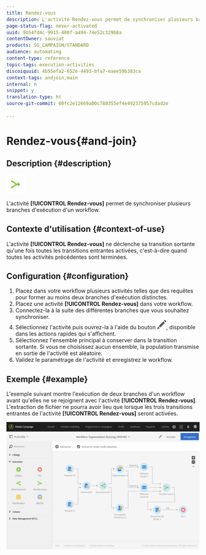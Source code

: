 ```yaml
---
title: Rendez-vous
description: L'activité Rendez-vous permet de synchroniser plusieurs branches d'exécution d'un workflow.
page-status-flag: never-activated
uuid: 9b54fd4c-9915-400f-a494-74e52c329b8a
contentOwner: sauviat
products: SG_CAMPAIGN/STANDARD
audience: automating
content-type: reference
topic-tags: execution-activities
discoiquuid: 4b55efa2-652e-4493-bfa7-eaee59b383ca
context-tags: andjoin,main
internal: n
snippet: y
translation-type: ht
source-git-commit: 00fc2e12669a00c788355ef4e492375957cdad2e

---
```



# Rendez-vous{#and-join}

## Description {#description}

![](assets/and_join.png)

L'activité **[!UICONTROL Rendez-vous]** permet de synchroniser plusieurs branches d'exécution d'un workflow.

## Contexte d'utilisation {#context-of-use}

L'activité **[!UICONTROL Rendez-vous]** ne déclenche sa transition sortante qu'une fois toutes les transitions entrantes activées, c'est-à-dire quand toutes les activités précédentes sont terminées.

## Configuration {#configuration}

1. Placez dans votre workflow plusieurs activités telles que des requêtes pour former au moins deux branches d'exécution distinctes.
1. Placez une activité **[!UICONTROL Rendez-vous]** dans votre workflow.
1. Connectez-la à la suite des différentes branches que vous souhaitez synchroniser.
1. Sélectionnez l'activité puis ouvrez-la à l'aide du bouton ![](assets/edit_darkgrey-24px.png), disponible dans les actions rapides qui s'affichent.
1. Sélectionnez l'ensemble principal à conserver dans la transition sortante. Si vous ne choisissez aucun ensemble, la population transmise en sortie de l'activité est aléatoire.
1. Validez le paramétrage de l'activité et enregistrez le workflow.

## Exemple {#example}

L'exemple suivant montre l'exécution de deux branches d'un workflow avant qu'elles ne se rejoignent avec l'activité **[!UICONTROL Rendez-vous]**. L'extraction de fichier ne pourra avoir lieu que lorsque les trois transitions entrantes de l'activité **[!UICONTROL Rendez-vous]** seront activées.

![](assets/wkf_and-join_example.png)

